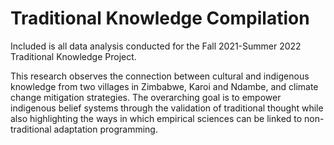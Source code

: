 # Traditional Knowledge Compilation
Included is all data analysis conducted for the Fall 2021-Summer 2022 Traditional Knowledge Project. 

This research observes the connection between cultural and indigenous knowledge from two villages in Zimbabwe, Karoi and Ndambe, and climate change mitigation strategies. The overarching goal is to empower indigenous belief systems through the validation of traditional thought while also highlighting the ways in which empirical sciences can be linked to non-traditional adaptation programming.
